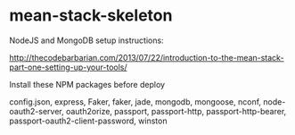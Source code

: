 mean-stack-skeleton
===================

NodeJS and MongoDB setup instructions:

http://thecodebarbarian.com/2013/07/22/introduction-to-the-mean-stack-part-one-setting-up-your-tools/

Install these NPM packages before deploy


config.json, express, Faker, faker, jade, mongodb, mongoose, nconf, node-oauth2-server, oauth2orize, passport, passport-http, passport-http-bearer, passport-oauth2-client-password, winston

